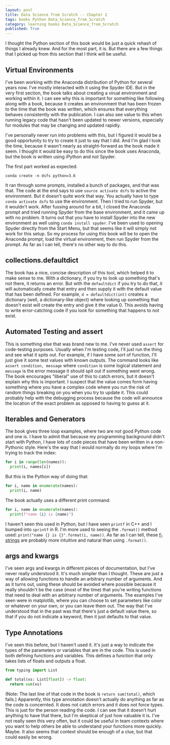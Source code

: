 ```yaml
---
layout: post
title: Data Science from Scratch -- Chapter 2
tags: books Python Data_Science_from_Scratch
category: learning books Data_Science_from_Scratch
published: True
---
```


I thought the Python section of this book would be just a quick rehash of things I already knew. And for the most part, it is. But there are a few things that I picked up from this section that I think will be useful.

## Virtual Environments

I've been working with the Anaconda distribution of Python for several years now. I've mostly interacted with it using the Spyder IDE. But in the very first section, the book talks about creating a virual environment and working within it. I can see why this is important for something like following along with a book, because it creates an environment that has been frozen to the time that the book was written, which ensures that everything behaves consistently with the publication. I can also see value to this when running legacy code that hasn't been updated to newer versions, especially for modules that may be changing and updated rapidly.

I've personally never run into problems with this, but I figured it would be a good opportunity to try to create it just to say that I did. And I'm glad I took the time, because it wasn't nearly as straight-forward as the book made it seem. I thought it would be easy to do this since the book uses Anaconda, but the book is written using iPython and not Spyder.

The first part worked as expected:

```
conda create -n dsfs python=3.6
```

It ran through some prompts, installed a bunch of packages, and that was that. The code at the end says to use ```source activate dsfs``` to active the environment. But it doesn't quite work that way. You actually have to type ```conda activate dsfs``` to use the environment. Then I tried to run Spyder, but it wouldn't work. After fussing around for a bit, I closed the Anaconda prompt and tried running Spyder from the base environment, and it came up with no problem. It turns out that you have to install Spyder into the new environment as well using ```conda install spyder```. I've been used to opening Spyder directly from the Start Menu, but that seems like it will simply not work for this setup. So my process for using this book will be to open the Anaconda prompt, load the virtual environment, then run Spyder from the prompt. As far as I can tell, there's no other way to do this.

## collections.defaultdict

The book has a nice, concise description of this tool, which helped it to make sense to me. With a dictionary, if you try to look up something that's not there, it returns an error. But with the ```defaultdict``` if you try to do that, it will automatically create that entry and then supply it with the default value that has been defined. For example, ```d = defaultdict(int)``` creates a dictionary (well, a dictionary-like object) where looking up something that doesn't exist will create the entry and give it the value 0. This avoids having to write error-catching code if you look for something that happens to not exist.

## Automated Testing and assert

This is something else that was brand new to me. I've never used ```assert``` for code-testing purposes. Usually when I'm testing code, I'll just run the thing and see what it spits out. For example, if I have some sort of function, I'll just give it some test values with known outputs. The command looks like ```assert condition, message``` where ```condition``` is some logical statement and ```message``` is the error message it should spit out if something went wrong. The book encourages "liberal" use of this to catch errors, but it doesn't explain why this is important. I suspect that the value comes form having something where you have a complex code where you run the risk of random things breaking on you when you try to update it. This could probably help with the debugging process because the code will announce the location of the exact problem as opposed to having to guess at it.

## Iterables and Generators

The book gives three loop examples, where two are not good Python code and one is. I have to admit that because my programming background didn't start with Python, I have lots of code pieces that have been written in a non-Pythonic style. Here's the way that I would normally do my loops where I'm trying to track the index:

```Python
for i in range(len(names)):
  print(i, names[i])
```

But this is the Python way of doing that:

```Python
for i, name in enumerate(names):
  print(i, name)
```

The book actually uses a different print command:

```Python
for i, name in enumerate(names):
  print(f"name {i} is {name}")
```

I haven't seen this used in Python, but I have seen ```printf``` in C++ and I bumped into ```sprintf``` in R. I'm more used to seeing the ```.format()``` method used: ```print("name {} is {}".format(i, name))```. As far as I can tell, these [f-strings](https://docs.python.org/3/tutorial/inputoutput.html#tut-f-strings) are probably more intuitive and natural than using ```.format()```.

## args and kwargs

I've seen args and kwargs in different pieces of documentation, but I've never really understood it. It's much simpler than I thought. These are just a way of allowing functions to handle an arbitrary number of arguments. And as it turns out, using these should be avoided where possible because it really shouldn't be the case (most of the time) that you're writing functions that need to deal with an arbitrary number of arguments. The examples I've seen were in matplotlib, where you can choose to set parameters like color or whatever on your own, or you can leave them out. The way that I've understood that in the past was that there's just a default value there, so that if you do not indicate a keyword, then it just defaults to that value.

## Type Annotations

I've seen this before, but I haven't used it. It's just a way to indicate the types of the parameters or variables that are in the code. This is used in both defining functions and variables. This defines a function that only takes lists of floats and outputs a float.

```Python
from typing import List

def total(xs: List[float]) -> float:
  return sum(xs)
```

(Note: The last line of that code in the book is ```return sum(total)```, which fails.) Apparently, this type annotation doesn't actually do anything as far as the code is concernted. It does not catch errors and it does not force types. This is just for the person reading the code. I can see that it doesn't hurt anything to have that there, but I'm skeptical of just how valuable it is. I've not really seen this very often, but it could be useful in team contexts where you want to help others be able to understand your functions more quickly. Maybe. It also seems that context should be enough of a clue, but that could easily be wrong.
